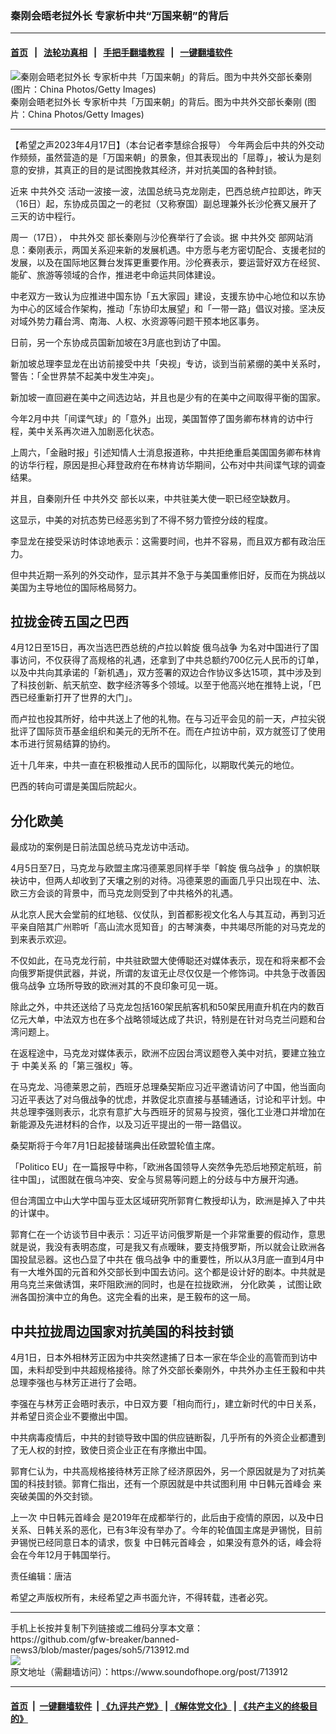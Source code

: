 ### 秦刚会晤老挝外长 专家析中共“万国来朝”的背后
------------------------

#### [首页](https://github.com/gfw-breaker/banned-news3/blob/master/README.md) &nbsp;&nbsp;|&nbsp;&nbsp; [法轮功真相](https://github.com/begood0513/basic/blob/master/README.md)  &nbsp;&nbsp;|&nbsp;&nbsp; [手把手翻墙教程](https://github.com/gfw-breaker/guides/wiki)  &nbsp;&nbsp;|&nbsp;&nbsp; [一键翻墙软件](https://github.com/gfw-breaker/nogfw/blob/master/README.md)  



<div><img alt="秦刚会晤老挝外长 专家析中共「万国来朝」的背后。图为中共外交部长秦刚 (图片：China Photos/Getty Images)" src="https://img.soundofhope.org/2022-03/000-1647879904048.jpg"/>
<br/><figcaption class="caption">
 秦刚会晤老挝外长 专家析中共「万国来朝」的背后。图为中共外交部长秦刚 (图片：China Photos/Getty Images)
</figcaption></div><hr/>


<div><div class="Content__Wrapper sc-1bvya0-0 elmmKw article_body" data-checkusr="" itemprop="articleBody">
 <div id="post_place_1">
 </div>
 <p class="meta-top">
  <span class="meta">
   【希望之声2023年4月17日】（本台记者李慧综合报导）
  </span>
  今年两会后中共的外交动作频频，虽然营造的是「万国来朝」的景象，但其表现出的「屈尊」，被认为是刻意的安排，其真正的目的是试图挽救其经济，并对抗美国的各种封锁。
 </p>
 <p>
  近来
  <ok href="/term/87070">
   中共外交
  </ok>
  活动一波接一波，法国总统马克龙刚走，巴西总统卢拉即达，昨天（16日）起，东协成员国之一的老挝（又称寮国）副总理兼外长沙伦赛又展开了三天的访中程行。
 </p>
 <p>
  周一（17日），
  <ok href="/term/87070">
   中共外交
  </ok>
  部长秦刚与沙伦赛举行了会谈。据
  <ok href="/term/87070">
   中共外交
  </ok>
  部网站消息：秦刚表示，两国关系迎来新的发展机遇。中方愿与老方密切配合、支援老挝的发展，以及在国际地区舞台发挥更重要作用。沙伦赛表示，要运营好双方在经贸、能矿、旅游等领域的合作，推进老中命运共同体建设。
 </p>
 <p>
  中老双方一致认为应推进中国东协「五大家园」建设，支援东协中心地位和以东协为中心的区域合作架构，推动「东协印太展望」和「一带一路」倡议对接。坚决反对域外势力藉台湾、南海、人权、水资源等问题干预本地区事务。
 </p>
 <p>
  日前，另一个东协成员国新加坡在3月底也到访了中国。
 </p>
 <p>
  新加坡总理李显龙在出访前接受中共「央视」专访，谈到当前紧绷的美中关系时，警告：「全世界禁不起美中发生冲突」。
 </p>
 <p>
  新加坡一直回避在美中之间选边站，并且也是少有的在美中之间取得平衡的国家。
 </p>
 <p>
  今年2月中共「间谍气球」的「意外」出现，美国暂停了国务卿布林肯的访中行程，美中关系再次进入加剧恶化状态。
 </p>
 <p>
  上周六，「金融时报」引述知情人士消息报道称，中共拒绝重启美国国务卿布林肯的访华行程，原因是担心拜登政府在布林肯访华期间，公布对中共间谍气球的调查结果。
 </p>
 <p>
  并且，自秦刚升任
  <ok href="/term/87070">
   中共外交
  </ok>
  部长以来，中共驻美大使一职已经空缺数月。
 </p>
 <p>
  这显示，中美的对抗态势已经恶劣到了不得不努力管控分歧的程度。
 </p>
 <p>
  李显龙在接受采访时体谅地表示：这需要时间，也并不容易，而且双方都有政治压力。
 </p>
 <p>
  但中共近期一系列的外交动作，显示其并不急于与美国重修旧好，反而在为挑战以美国为主导地位的国际格局努力。
 </p>
 <h2>
  <strong>
   拉拢金砖五国之巴西
  </strong>
 </h2>
 <p>
  4月12日至15日，再次当选巴西总统的卢拉以斡旋
  <ok href="/term/685654">
   俄乌战争
  </ok>
  为名对中国进行了国事访问，不仅获得了高规格的礼遇，还拿到了中共总额约700亿元人民币的订单，以及中共向其承诺的「新机遇」，双方签署的双边合作协议多达15项，其中涉及到了科技创新、航天航空、数字经济等多个领域。以至于他高兴地在推特上说，「巴西已经重新打开了世界的大门」。
 </p>
 <div class="soh-embed">
  <div class="soh-embed-inner">
   <div class="iframely-twitter iframely-app iframely-embed" style="max-width: 550px;">
    <div class="iframely-responsive">
    </div>
   </div>
  </div>
 </div>
 <p>
  而卢拉也投其所好，给中共送上了他的礼物。在与习近平会见的前一天，卢拉尖锐批评了国际货币基金组织和美元的无所不在。而在卢拉访中前，双方就签订了使用本币进行贸易结算的协约。
 </p>
 <p>
  近十几年来，中共一直在积极推动人民币的国际化，以期取代美元的地位。
 </p>
 <p>
  巴西的转向可谓是美国后院起火。
 </p>
 <h2>
  <ok href="/term/860009">
   分化欧美
  </ok>
 </h2>
 <p>
  最成功的案例是日前法国总统马克龙访中活动。
 </p>
 <p>
  4月5日至7日，马克龙与欧盟主席冯德莱恩同样手举「斡旋
  <ok href="/term/685654">
   俄乌战争
  </ok>
  」的旗帜联袂访中，但两人却收到了天壤之别的对待。冯德莱恩的画面几乎只出现在中、法、欧三方会谈的背景中，而马克龙则受到了中共格外的礼遇。
 </p>
 <p>
  从北京人民大会堂前的红地毯、仪仗队，到首都影视文化名人与其互动，再到习近平亲自陪其广州聆听「高山流水觅知音」的古琴演奏，中共竭尽所能的对马克龙的到来表示欢迎。
 </p>
 <p>
  不仅如此，在马克龙行前，中共驻欧盟大使傅聪还对媒体表示，现在和将来都不会向俄罗斯提供武器，并说，所谓的友谊无止尽仅仅是一个修饰词。中共急于改善因
  <ok href="/term/685654">
   俄乌战争
  </ok>
  立场所导致的欧洲对其的不良印象可见一斑。
 </p>
 <p>
  除此之外，中共还送给了马克龙包括160架民航客机和50架民用直升机在内的数百亿元大单，中法双方也在多个战略领域达成了共识，特别是在针对乌克兰问题和台湾问题上。
 </p>
 <p>
  在返程途中，马克龙对媒体表示，欧洲不应因台湾议题卷入美中对抗，要建立独立于
  <ok href="/term/7514">
   中美关系
  </ok>
  的「第三强权」等。
 </p>
 <p>
  在马克龙、冯德莱恩之前，西班牙总理桑契斯应习近平邀请访问了中国，他当面向习近平表达了对乌俄战争的忧虑，并敦促北京直接与基辅通话，讨论和平计划。中共总理李强则表示，北京有意扩大与西班牙的贸易与投资，强化工业港口并增加在新能源及先进材料的合作，以及习近平提出的一带一路倡议。
 </p>
 <p>
  桑契斯将于今年7月1日起接替瑞典出任欧盟轮值主席。
 </p>
 <p>
  「Politico EU」在一篇报导中称，「欧洲各国领导人突然争先恐后地预定航班，前往中国」，试图就在俄乌冲突、安全与贸易等问题上的分歧与中方展开沟通。
 </p>
 <p>
  但台湾国立中山大学中国与亚太区域研究所郭育仁教授却认为，欧洲是掉入了中共的计谋中。
 </p>
 <p>
  郭育仁在一个访谈节目中表示：习近平访问俄罗斯是一个非常重要的假动作，意思就是说，我没有表明态度，可是我又有点暧昧，要支持俄罗斯，所以就会让欧洲各国投鼠忌器。这也凸显了中共在
  <ok href="/term/685654">
   俄乌战争
  </ok>
  中的重要性，所以从3月底一直到4月中有一大堆外国的元首和外交部长到中国去访问。这个都是设计好的剧本。中共就是用乌克兰来做诱饵，来吓阻欧洲的同时，也是在拉拢欧洲，
  <ok href="/term/860009">
   分化欧美
  </ok>
  ，试图让欧洲各国扮演中立的角色。这完全看的出来，是王毅布的这一局。
 </p>
 <h2>
  <strong>
   中共拉拢周边国家对抗美国的科技封锁
  </strong>
 </h2>
 <p>
  4月1日，日本外相林芳正因为中共突然逮捕了日本一家在华企业的高管而到访中国，未料却受到中共超规格接待。除了外交部长秦刚外，中共外办主任王毅和中共总理李强也与林芳正进行了会晤。
 </p>
 <p>
  李强在与林芳正会晤时表示，中日双方要「相向而行」，建立新时代的中日关系，并希望日资企业不要撤出中国。
 </p>
 <p>
  中共病毒疫情后，中共的封锁导致中国的供应链断裂，几乎所有的外资企业都遭到了无人权的封控，致使日资企业正在有序撤出中国。
 </p>
 <p>
  郭育仁认为，中共高规格接待林芳正除了经济原因外，另一个原因就是为了对抗美国的科技封锁。郭育仁指出，还有一个原因就是中共试图利用
  <ok href="/term/861119">
   中日韩元首峰会
  </ok>
  来突破美国的外交封锁。
 </p>
 <p>
  上一次
  <ok href="/term/861119">
   中日韩元首峰会
  </ok>
  是2019年在成都举行的，此后由于疫情的原因，以及中日关系、日韩关系的恶化，已有3年没有举办了。今年的轮值国主席是尹锡悦，目前尹锡悦已经同意日本的请求，恢复
  <ok href="/term/861119">
   中日韩元首峰会
  </ok>
  ，如果没有意外的话，峰会将会在今年12月于韩国举行。
 </p>
 <p class="meta-btm">
  责任编辑：唐洁
 </p>
 <p class="meta-btm">
  希望之声版权所有，未经希望之声书面允许，不得转载，违者必究。
 </p>
</div>
</div>
<hr/>
手机上长按并复制下列链接或二维码分享本文章：<br/>
https://github.com/gfw-breaker/banned-news3/blob/master/pages/soh5/713912.md <br/>
<a href='https://github.com/gfw-breaker/banned-news3/blob/master/pages/soh5/713912.md'><img src='https://github.com/gfw-breaker/banned-news3/blob/master/pages/soh5/713912.md.png'/></a> <br/>
原文地址（需翻墙访问）：https://www.soundofhope.org/post/713912


------------------------
#### [首页](https://github.com/gfw-breaker/banned-news3/blob/master/README.md) &nbsp;|&nbsp; [一键翻墙软件](https://github.com/gfw-breaker/nogfw/blob/master/README.md) &nbsp;| [《九评共产党》](https://github.com/gfw-breaker/9ping.md/blob/master/README.md#九评之一评共产党是什么) | [《解体党文化》](https://github.com/gfw-breaker/jtdwh.md/blob/master/README.md) | [《共产主义的终极目的》](https://github.com/gfw-breaker/gczydzjmd.md/blob/master/README.md)


<img src='http://gfw-breaker.win/banned-news3/pages/soh5/713912.md' width='0px' height='0px'/>